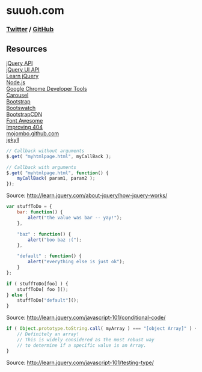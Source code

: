 suuoh.com
=========

### [Twitter](http://twitter.com/suuoh) / [GitHub](http://github.com/melvinchien)

## Resources
[jQuery API](http://api.jquery.com)  
[jQuery UI API](http://api.jqueryui.com/category/all/)  
[Learn jQuery](http://learn.jquery.com)  
[Node.js](http://nodejs.org)  
[Google Chrome Developer Tools](http://developers.google.com/chrome-developer-tools/)  
[Carousel](http://twitter.github.com/bootstrap/examples/carousel.html)  
[Bootstrap](http://twitter.github.com/bootstrap/)  
[Bootswatch](http://bootswatch.com/)  
[BootstrapCDN](http://www.bootstrapcdn.com/)  
[Font Awesome](http://fortawesome.github.com/Font-Awesome/)  
[Improving 404](http://webdesign.tutsplus.com/articles/user-experience-articles/improving-404-page-design/)  
[mojombo.github.com](http://github.com/mojombo/mojombo.github.com)  
[jekyll](http://github.com/mojombo/jekyll)  

````Javascript
// Callback without arguments
$.get( "myhtmlpage.html", myCallBack );

// Callback with arguments
$.get( "myhtmlpage.html", function() {
    myCallBack( param1, param2 );
});
````
Source: <http://learn.jquery.com/about-jquery/how-jquery-works/>

````Javascript
var stuffToDo = {
    bar: function() {
        alert("the value was bar -- yay!");
    },

    "baz" : function() {
        alert("boo baz :(");
    },

    "default" : function() {
        alert("everything else is just ok");
    }
};

if ( stuffToDo[foo] ) {
    stuffToDo[ foo ]();
} else {
    stuffToDo["default"]();
}
````
Source: <http://learn.jquery.com/javascript-101/conditional-code/>

````Javascript
if ( Object.prototype.toString.call( myArray ) === "[object Array]" ) {
    // Definitely an array!
    // This is widely considered as the most robust way
    // to determine if a specific value is an Array.
}
````
Source: <http://learn.jquery.com/javascript-101/testing-type/>